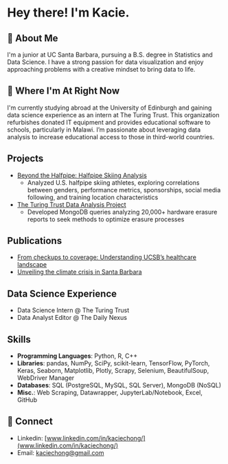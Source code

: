 # Hey there! I'm Kacie. 

## 👋 About Me
I'm a junior at UC Santa Barbara, pursuing a B.S. degree in Statistics and Data Science. I have a strong passion for data visualization and enjoy approaching problems with a creative mindset to bring data to life.

## 📍 Where I'm At Right Now
I'm currently studying abroad at the University of Edinburgh and gaining data science experience as an intern at The Turing Trust. This organization refurbishes donated IT equipment and provides educational software to schools, particularly in Malawi. I’m passionate about leveraging data analysis to increase educational access to those in third-world countries.

## Projects
- [Beyond the Halfpipe: Halfpipe Skiing Analysis](https://github.com/kaciechong/BeyondtheHalfpipe)
    - Analyzed U.S. halfpipe skiing athletes, exploring correlations between genders, performance metrics, sponsorships, social media following, and training location characteristics
- [The Turing Trust Data Analysis Project](https://github.com/kaciechong/TuringTrust)
    - Developed MongoDB queries analyzing 20,000+ hardware erasure reports to seek methods to optimize erasure processes
      
## Publications
- [From checkups to coverage: Understanding UCSB’s healthcare landscape](https://dailynexus.com/2024-01-18/from-checkups-to-coverage-understanding-ucsbs-healthcare-landscape/)
- [Unveiling the climate crisis in Santa Barbara](https://dailynexus.com/2024-04-11/unveiling-the-climate-crisis-in-santa-barbara/)
  
## Data Science Experience
- Data Science Intern @ The Turing Trust
- Data Analyst Editor @ The Daily Nexus
    
## Skills
- **Programming Languages**: Python, R, C++
- **Libraries**: pandas, NumPy, SciPy, scikit-learn, TensorFlow, PyTorch, Keras, Seaborn, Matplotlib, Plotly, Scrapy, Selenium, BeautifulSoup,                    WebDriver Manager
- **Databases**: SQL (PostgreSQL, MySQL, SQL Server), MongoDB (NoSQL)
- **Misc.**: Web Scraping, Datawrapper, JupyterLab/Notebook, Excel, GitHub

## 📧 Connect
- Linkedin: [www.linkedin.com/in/kaciechong/](www.linkedin.com/in/kaciechong/)
- Email: [kaciechong@gmail.com](kaciechong@gmail.com)
